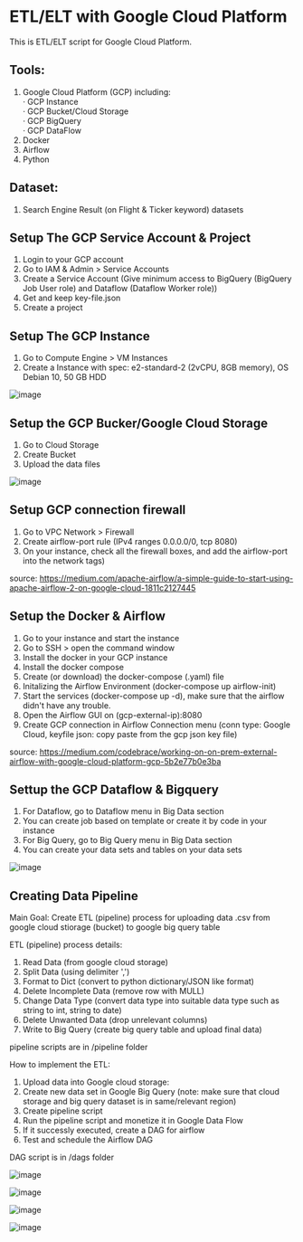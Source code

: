 # ETL/ELT with Google Cloud Platform


This is ETL/ELT script for Google Cloud Platform.

## Tools:
1. Google Cloud Platform (GCP) including: <br />
  · GCP Instance <br />
  · GCP Bucket/Cloud Storage <br />
  · GCP BigQuery <br />
  · GCP DataFlow <br />
2. Docker
3. Airflow
4. Python

## Dataset:
1. Search Engine Result (on Flight & Ticker keyword) datasets

## Setup The GCP Service Account & Project
1. Login to your GCP account
2. Go to IAM & Admin > Service Accounts
3. Create a Service Account (Give minimum access to BigQuery (BigQuery Job User role) and Dataflow (Dataflow Worker role))
4. Get and keep key-file.json
5. Create a project

## Setup The GCP Instance
1. Go to Compute Engine > VM Instances
2. Create a Instance with spec: e2-standard-2 (2vCPU, 8GB memory), OS Debian 10, 50 GB HDD

![image](https://user-images.githubusercontent.com/18484807/140650529-c0ab00d8-f5e2-4636-9766-aaee2b5dbf80.png)


## Setup the GCP Bucker/Google Cloud Storage
1. Go to Cloud Storage
2. Create Bucket
3. Upload the data files

![image](https://user-images.githubusercontent.com/18484807/140650483-506d6862-8c15-4495-b06b-32ff85076e16.png)


## Setup GCP connection firewall
1. Go to VPC Network > Firewall
2. Create airflow-port rule (IPv4 ranges 0.0.0.0/0, tcp 8080)
3. On your instance, check all the firewall boxes, and add the airflow-port into the network tags) 

source: https://medium.com/apache-airflow/a-simple-guide-to-start-using-apache-airflow-2-on-google-cloud-1811c2127445

## Setup the Docker & Airflow
1. Go to your instance and start the instance 
2. Go to SSH > open the command window
3. Install the docker in your GCP instance
4. Install the docker compose
5. Create (or download) the docker-compose (.yaml) file
6. Initalizing the Airflow Environment (docker-compose up airflow-init)
7. Start the services (docker-compose up -d), make sure that the airflow didn't have any trouble.
8. Open the Airflow GUI on (gcp-external-ip):8080
9. Create GCP connection in Airflow Connection menu (conn type: Google Cloud, keyfile json: copy paste from the gcp json key file) 

source: https://medium.com/codebrace/working-on-on-prem-external-airflow-with-google-cloud-platform-gcp-5b2e77b0e3ba

## Settup the GCP Dataflow & Bigquery
1. For Dataflow, go to Dataflow menu in Big Data section
2. You can create job based on template or create it by code in your instance
3. For Big Query, go to Big Query menu in Big Data section
4. You can create your data sets and tables on your data sets

![image](https://user-images.githubusercontent.com/18484807/140650574-e45dc50b-d3eb-472b-a294-b24920689b20.png)

## Creating Data Pipeline
Main Goal: Create ETL (pipeline) process for uploading data .csv from google cloud stiorage (bucket) to google big query table

ETL (pipeline) process details:
1. Read Data (from google cloud storage)
2. Split Data (using delimiter ',')
3. Format to Dict (convert to python dictionary/JSON like format)
4. Delete Incomplete Data (remove row with MULL)
5. Change Data Type (convert data type into suitable data type such as string to int, string to date)
6. Delete Unwanted Data (drop unrelevant columns)
7. Write to Big Query (create big query table and upload final data)

pipeline scripts are in /pipeline folder

How to implement the ETL:
1. Upload data into Google cloud storage:
2. Create new data set in Google Big Query (note: make sure that cloud storage and big query dataset is in same/relevant region)
3. Create pipeline script
4. Run the pipeline script and monetize it in Google Data Flow
5. If it successly executed, create a DAG for airflow
6. Test and schedule the Airflow DAG

DAG script is in /dags folder 

![image](https://user-images.githubusercontent.com/18484807/141685135-7643a675-4465-4a59-b080-b1f209035d51.png)

![image](https://user-images.githubusercontent.com/18484807/141685167-c72d4229-328f-42b2-b835-6e603528309a.png)

![image](https://user-images.githubusercontent.com/18484807/141685277-e545ac4e-8bd0-4832-ab84-abb2ba180ac6.png)

![image](https://user-images.githubusercontent.com/18484807/141685292-dc89cd43-af0c-4d50-8484-81b23aa8e644.png)




